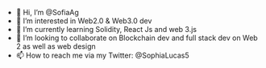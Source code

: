- 👋 Hi, I’m @SofiaAg
- 👀 I’m interested in Web2.0 & Web3.0 dev 
- 🌱 I’m currently learning Solidity, React Js and web 3.js  
- 💞️ I’m looking to collaborate on Blockchain dev and full stack dev on Web 2 as well as web design
- 📫 How to reach me via my Twitter:  @SophiaLucas5

<!---
sofiavalue/sofiavalue is a ✨ special ✨ repository because its `README.md` (this file) appears on your GitHub profile.
You can click the Preview link to take a look at your changes.
--->
